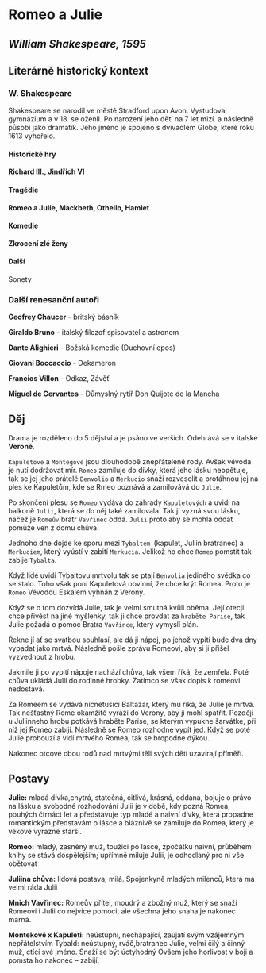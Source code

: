 # Romeo a Julie
## _William Shakespeare, 1595_

## Literárně historický kontext

### W. Shakespeare

Shakespeare se narodil ve městě Stradford upon Avon. Vystudoval gymnázium a v 18. se oženil. Po narození jeho dětí na 7 let mizí. a následně působí jako dramatik. Jeho jméno je spojeno s dvivadlem Globe, které roku 1613 vyhořelo.

#### Historické hry

__Richard III., Jindřich VI__

#### Tragédie 
__Romeo a Julie, Mackbeth, Othello, Hamlet__

#### Komedie

__Zkrocení zlé ženy__

#### Další 

Sonety


### Další renesanční autoři

__Geofrey Chaucer__ - britský básník

__Giraldo Bruno__ - italský filozof spisovatel a astronom

__Dante Alighieri__ - Božská komedie (Duchovní epos)

__Giovani Boccaccio__ - Dekameron

__Francios Villon__ - Odkaz, Závěť

__Miguel de Cervantes__ - Důmyslný rytíř Don Quijote de la Mancha

## Děj

Drama je rozděleno do 5 dějství a je psáno ve verších. Odehrává se v italské __Veroně__.

`Kapuletové` a `Montegové` jsou dlouhodobě znepřátelené rody. Avšak vévoda je nutí dodržovat mír. `Romeo` zamiluje do dívky, která jeho lásku neopětuje, tak se jej jeho prátelé `Benvolio` a `Merkucio` snaží rozveselit a protáhnou jej na ples ke Kapuletům, kde se Rmeo poznává a zamilovává do `Julie`.

Po skončení plesu se `Romeo` vydává do zahrady `Kapuletových` a uvidí na balkoně `Julii`, která se do něj také zamilovala. Tak jí vyzná svou lásku, načež je `Romeův` bratr `Vavřinec` oddá. `Julii` proto aby se mohla oddat pomůže ven z domu chůva. 

Jednoho dne dojde ke sporu mezi `Tybaltem `(kapulet, Juliin bratranec) a `Merkuciem`, který vyústí v zabití `Merkucia`. Jelikož ho chce `Romeo` pomstít tak zabije `Tybalta`. 

Když lidé uvidí Tybaltovu mrtvolu tak se ptají `Benvolia` jediného svědka co se stalo. Toho však poní Kapuletová obvinní, že chce krýt Romea. Proto je `Romeo` Vévodou Eskalem vyhnán z Verony. 

Když se o tom dozvídá Julie, tak je velmi smutná kvůli oběma. Její otecji chce přivést na jiné myšlenky, tak ji chce provdat za `hraběte Parise`, tak Julie požádá o pomoc Bratra `Vavřince`, který vymyslí plán. 

Řekne jí ať se svatbou souhlasí, ale dá ji nápoj, po jehož vypití bude dva dny vypadat jako mrtvá. Následně pošle zprávu Romeovi, aby si ji přišel vyzvednout z hrobu.

Jakmile ji po vypití nápoje nachází chůva, tak všem říká, že zemřela. Poté chůva ukládá Julii do rodinné hrobky. Zatímco se však dopis k romeovi nedostává. 

Za Romeem se vydává nicnetušící Baltazar, který mu říká, že Julie je mrtvá. Tak nešťastný Rome okamžitě vyráží do Verony, aby ji mohl spatřit. Později u Juliinneho hrobu potkává hraběte Parise, se kterým vypukne šarvátke, při níž jej Romeo zabíjí. Následně se Romeo rozhodne vypít jed. Když se poté Julie probouzí a vidí mrtvého Romea, tak se bropodne dýkou.

Nakonec otcové obou rodů nad mrtvými těli svých dětí uzavírají příměří.

## Postavy
__Julie:__ mladá dívka,chytrá, statečná, citlivá, krásná, oddaná, bojuje o právo na lásku a svobodné rozhodování
 Julii je v době, kdy pozná Romea, pouhých čtrnáct let a představuje typ mladé a naivní dívky, která propadne romantickým představám o lásce a bláznivě se zamiluje do Romea, který je věkově výrazně starší.


__Romeo:__ mladý, zasněný muž, toužící po lásce, zpočátku naivní, průběhem knihy se stává dospělejším; upřímně miluje Julii, je odhodlaný pro ni vše obětovat

__Juliina chůva:__ lidová postava, milá. Spojenkyně mladých milenců, která má velmi ráda Julii

__Mnich Vavřinec:__ Romeův přítel, moudrý a zbožný muž, který se snaží Romeovi i Julii co nejvíce pomoci, ale všechna jeho snaha je nakonec marná.

__Montekové x Kapuleti:__ neústupní, nechápající, zaujatí svým vzájemným nepřátelstvím
Tybald: neústupný, rváč,bratranec Julie, velmi čilý a činný muž, ctící své jméno. Snaží se být úctyhodný  Ovšem jeho horlivost v boji a pomsta ho nakonec – zabijí.
